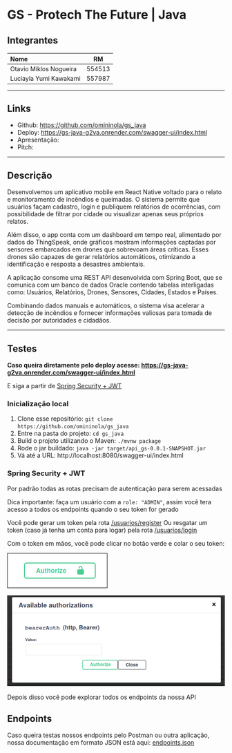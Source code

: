 # GS - Protech The Future | Java

## Integrantes

| Nome                   |   RM   |
| :--------------------- | :----: |
| Otavio Miklos Nogueira | 554513 |
| Luciayla Yumi Kawakami | 557987 |

---

## Links

- Github: https://github.com/omininola/gs_java
- Deploy: https://gs-java-g2va.onrender.com/swagger-ui/index.html
- Apresentação: 
- Pitch: 

---

## Descrição 

Desenvolvemos um aplicativo mobile em React Native voltado para o relato e monitoramento de incêndios e queimadas. O sistema permite que usuários façam cadastro, login e publiquem relatórios de ocorrências, com possibilidade de filtrar por cidade ou visualizar apenas seus próprios relatos.

Além disso, o app conta com um dashboard em tempo real, alimentado por dados do ThingSpeak, onde gráficos mostram informações captadas por sensores embarcados em drones que sobrevoam áreas críticas. Esses drones são capazes de gerar relatórios automáticos, otimizando a identificação e resposta a desastres ambientais.

A aplicação consome uma REST API desenvolvida com Spring Boot, que se comunica com um banco de dados Oracle contendo tabelas interligadas como: Usuários, Relatórios, Drones, Sensores, Cidades, Estados e Países.

Combinando dados manuais e automáticos, o sistema visa acelerar a detecção de incêndios e fornecer informações valiosas para tomada de decisão por autoridades e cidadãos.

---

## Testes

**Caso queira diretamente pelo deploy acesse: https://gs-java-g2va.onrender.com/swagger-ui/index.html**

E siga a partir de [Spring Security + JWT](#spring-security--jwt)

### Inicialização local

1. Clone esse repositório: `git clone https://github.com/omininola/gs_java`
2. Entre na pasta do projeto: `cd gs_java`
3. Build o projeto utilizando o Maven: `./mvnw package`
4. Rode o jar buildado: `java -jar target/api_gs-0.0.1-SNAPSHOT.jar`
5. Vá até a URL: http://localhost:8080/swagger-ui/index.html

### Spring Security + JWT

Por padrão todas as rotas precisam de autenticação para serem acessadas

Dica importante: faça um usuário com a `role: "ADMIN"`, assim você tera acesso a todos os endpoints quando o seu token for gerado

Você pode gerar um token pela rota [/usuarios/register](http://localhost:8080/swagger-ui/index.html#/usuario-controller/createUsuario)
Ou resgatar um token (caso já tenha um conta para logar) pela rota [/usuarios/login](http://localhost:8080/swagger-ui/index.html#/usuario-controller/loginUsuario)

Com o token em mãos, você pode clicar no botão verde e colar o seu token:

![Botão de autorização](docs/image.png)

![Modal de autorização](docs/image2.png)

Depois disso você pode explorar todos os endpoints da nossa API

## Endpoints

Caso queira testas nossos endpoints pelo Postman ou outra aplicação, nossa documentação em formato JSON está aqui:
[endpoints.json](docs/endpoints.json)